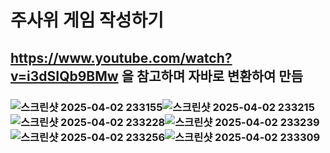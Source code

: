 # 주사위 게임 작성하기
## https://www.youtube.com/watch?v=i3dSIQb9BMw 을 참고하며 자바로 변환하여 만듬
### ![스크린샷 2025-04-02 233155](https://github.com/user-attachments/assets/5bb9a2bd-1bad-44f5-94c0-d665062c21dc)![스크린샷 2025-04-02 233215](https://github.com/user-attachments/assets/eb3a5ffa-006e-4505-bd05-1ee88d47044d)![스크린샷 2025-04-02 233228](https://github.com/user-attachments/assets/cca73d09-bd7f-45d0-928b-eb202b257257)![스크린샷 2025-04-02 233239](https://github.com/user-attachments/assets/ec69fd97-4e8b-4ed6-b43f-537f4ef6530d)![스크린샷 2025-04-02 233256](https://github.com/user-attachments/assets/c5815f5e-bf6b-43ae-b8ac-79328a408372)![스크린샷 2025-04-02 233309](https://github.com/user-attachments/assets/2eab4208-9411-4414-9cd7-15461bf71d35)
